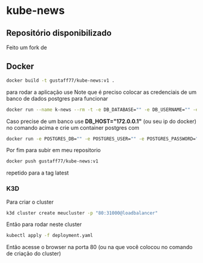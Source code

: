 # kube-news

## Repositório disponibilizado
Feito um fork de 

## Docker
```sh
docker build -t gustaff77/kube-news:v1 .
```
para rodar a aplicação use
Note que é preciso colocar as credenciais de um banco de dados postgres para funcionar
```sh
docker run --name k-news --rm -t -e DB_DATABASE="" -e DB_USERNAME="" -e DB_PASSWORD="" -e DB_HOST="" gustaff77/kube-news 
```

Caso precise de um banco use **DB_HOST="172.0.0.1"** (ou seu ip do docker) no comando acima e crie um container postgres com 
```sh
docker run -e POSTGRES_DB="" -e POSTGRES_USER="" -e POSTGRES_PASSWORD="" -e DB_HOST="127.0.0.1" postgres:15.0-alpine 
```

Por fim para subir em meu repositorio
```sh
docker push gustaff77/kube-news:v1
```
repetido para a tag latest


### K3D
Para criar o cluster
```sh
k3d cluster create meucluster -p "80:31000@loadbalancer"
```
Então para rodar neste cluster
```sh
kubectl apply -f deployment.yaml
```
Então acesse o browser na porta 80 (ou na que você colocou no comando de criação do cluster)



